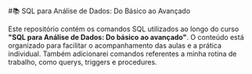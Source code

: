#📚 SQL para Análise de Dados: Do Básico ao Avançado

Este repositório contém os comandos SQL utilizados ao longo do curso **"SQL para Análise de Dados: Do básico ao avançado"**. O conteúdo está organizado para facilitar o acompanhamento das aulas e a prática individual.
Também adicionarei comandos referentes a minha rotina de trabalho, como querys, triggers e procedures.
